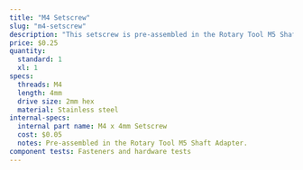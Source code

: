 ```yaml
---
title: "M4 Setscrew"
slug: "m4-setscrew"
description: "This setscrew is pre-assembled in the Rotary Tool M5 Shaft Adapter."
price: $0.25
quantity:
  standard: 1
  xl: 1
specs:
  threads: M4
  length: 4mm
  drive size: 2mm hex
  material: Stainless steel
internal-specs:
  internal part name: M4 x 4mm Setscrew
  cost: $0.05
  notes: Pre-assembled in the Rotary Tool M5 Shaft Adapter.
component tests: Fasteners and hardware tests
---
```

